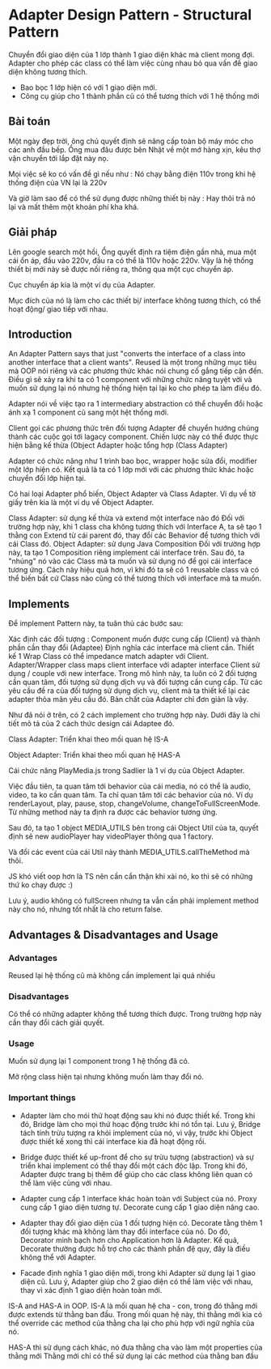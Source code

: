 # Adapter Design Pattern - Structural Pattern
Chuyển đổi giao diện của 1 lớp thành 1 giao diện khác mà client mong đợi. Adapter cho phép các class có thể làm việc cùng nhau bỏ qua vấn đề giao diện không tương thích.

* Bao bọc 1 lớp hiện có với 1 giao diện mới.
* Công cụ giúp cho 1 thành phần cũ có thể tương thích với 1 hệ thống mới

## Bài toán

Một ngày đẹp trời, ông chủ quyết định sẽ nâng cấp toàn bộ máy móc cho các anh đầu bếp. Ổng mua đâu được bên Nhật về một mớ hàng xịn, kêu thợ vận chuyển tới lắp đặt này nọ.

Mọi việc sẽ ko có vấn đề gì nếu như : Nó chạy bằng điện 110v trong khi hệ thống điện của VN lại là 220v

Và giờ làm sao để có thể sử dụng được những thiết bị này : Hay thôi trả nó lại và mất thêm một khoản phí kha khá.

## Giải pháp

Lên google search một hồi, Ổng quyết định ra tiệm điện gần nhà, mua một cái ổn áp, đầu vào 220v, đầu ra có thể là 110v hoặc 220v. Vậy là hệ thống thiết bị mới này sẽ được nối riêng ra, thông qua một cục chuyển áp.

Cục chuyển áp kia là một ví dụ của Adapter.

Mục đích của nó là làm cho các thiết bị/ interface không tương thích, có thể hoạt động/ giao tiếp với nhau.

## Introduction

An Adapter Pattern says that just "converts the interface of a class into another interface that a client wants".
Reused là một trong những mục tiêu mà OOP nói riêng và các phương thức khác nói chung cố gắng tiếp cận đến. Điều gì sẽ xảy ra khi ta có 1 component với những chức năng tuyệt vời và muốn sử dụng lại nó nhưng hệ thống hiện tại lại ko cho phép ta làm điều đó.

Adapter nói về việc tạo ra 1 intermediary abstraction có thể chuyển đổi hoặc ánh xạ 1 component cũ sang một hệt thống mới.

Client gọi các phương thức trên đối tượng Adapter để chuyển hướng chúng thành các cuộc gọi tới lagacy component. Chiến lược này có thể được thực hiện bằng kế thừa (Object Adapter hoặc tổng hợp (Class Adapter)

Adapter có chức năng như 1 trình bao bọc, wrapper hoặc sửa đổi, modifier một lớp hiện có. Kết quả là ta có 1 lớp mới với các phương thức khác hoặc chuyển đổi lớp hiện tại.

Có hai loại Adapter phổ biến, Object Adapter và Class Adapter. Ví dụ về tờ giấy trên kia là một ví dụ về Object Adapter.

Class Adapter: sử dụng kế thừa và extend một interface nào đó
Đối với trường hợp này, khi 1 class cha không tương thích với Interface A, ta sẽ tạo 1 thằng con Extend từ cái parent đó, thay đổi các Behavior để tương thích với cái Class đó.
Object Adapter: sử dụng Java Composition
Đối với trường hợp này, ta tạo 1 Composition riêng implement cái interface trên. Sau đó, ta "nhúng" nó vào các Class mà ta muốn và sử dụng nó để gọi cái interface tương ứng. Cách này hiệu quả hơn, vì khi đó ta sẽ có 1 reusable class và có thể biến bất cứ Class nào cũng có thể tương thích với interface mà ta muốn.
## Implements

Để implement Pattern này, ta tuân thủ các bước sau:

Xác định các đối tượng : Component muốn được cung cấp (Client) và thành phần cần thay đổi (Adaptee)
Định nghĩa các interface mà client cần.
Thiết kế 1 Wrap Class có thể impedance match adapter với Client.
Adapter/Wrapper class maps client interface với adapter interface
Client sử dụng / couple với new interface.
Trong mô hình này, ta luôn có 2 đối tượng cần quan tâm, đối tượng sử dụng dịch vụ và đối tượng cần cung cấp. Từ các yêu cầu đề ra của đối tượng sử dụng dịch vụ, client mà ta thiết kế lại các adapter thỏa mãn yêu cầu đó. Bản chất của Adapter chỉ đơn giản là vậy.

Như đã nói ở trên, có 2 cách implement cho trường hợp này. Dưới đây là chi tiết mô tả của 2 cách thức design cái Adaptee đó.

Class Adapter: Triển khai theo mối quan hệ IS-A

Object Adapter: Triển khai theo mối quan hệ HAS-A


Cái chức năng PlayMedia.js trong Sadlier là 1 ví dụ của Object Adapter.

Việc đầu tiên, ta quan tâm tới behavior của cái media, nó có thể là audio, video, ta ko cần quan tâm. Ta chỉ quan tâm tới các behavior của nó. Ví dụ renderLayout, play, pause, stop, changeVolume, changeToFullScreenMode. Từ những method này ta định ra được các behavior tương ứng.

Sau đó, ta tạo 1 object MEDIA_UTILS bên trong cái Object Util của ta, quyết định sẽ new audioPlayer hay videoPlayer thông qua 1 factory.

Và đổi các event của cái Util này thành MEDIA_UTILS.callTheMethod mà thôi.

JS khó viết oop hơn là TS nên cần cẩn thận khi xài nó, ko thì sẽ có những thứ ko chạy được :)

Lưu ý, audio không có fullScreen nhưng ta vẫn cần phải implement method này cho nó, nhưng tốt nhất là cho return false.

## Advantages & Disadvantages and Usage

### Advantages
Reused lại hệ thống cũ mà không cần implement lại quá nhiều

### Disadvantages
Có thể có những adapter không thể tương thích được. Trong trường hợp này cần thay đổi cách giải quyết.

### Usage
Muốn sử dụng lại 1 component trong 1 hệ thống đã có.

Mở rộng class hiện tại nhưng không muốn làm thay đổi nó.

### Important things
* Adapter làm cho mói thứ hoạt động sau khi nó được thiết kế. Trong khi đó, Bridge làm cho mọi thứ hoạc động trước khi nó tồn tại. Lưu ý, Bridge tách tính trừu tượng ra khỏi implement của nó, vì vậy, trước khi Object được thiết kế xong thì cái interface kia đã hoạt động rồi.

* Bridge được thiết kế up-front để cho sự trừu tượng (abstraction) và sự triển khai implement có thể thay đổi một cách độc lập. Trong khi đó, Adapter được trang bị thêm để giúp cho các class không liên quan có thể làm việc cùng với nhau.

* Adapter cung cấp 1 interface khác hoàn toàn với Subject của nó. Proxy cung cấp 1 giao diện tương tự. Decorate cung cấp 1 giao diện nâng cao.

* Adapter thay đổi giao diện của 1 đối tượng hiện có. Decorate tằng thêm 1 đối tượng khác mà không làm thay đổi interface của nó. Do đó, Decorator minh bạch hơn cho Application hơn là Adapter. Kế quả, Decorate thường được hỗ trợ cho các thành phần đệ quy, đây là điều không thể với Adapter.

* Facade định nghĩa 1 giao diện mới, trong khi Adapter sử dụng lại 1 giao diện cũ. Lưu ý, Adapter giúp cho 2 giao diện có thể làm việc với nhau, thay vì xác định 1 giao diện hoàn toàn mới.

IS-A and HAS-A in OOP.
IS-A là mối quan hệ cha - con, trong đó thằng mới được extends từ thằng ban đầu.
Trong mối quan hệ này, thì thằng mới kia có thể override các method của thằng cha lại cho phù hợp với ngữ nghĩa của nó.

HAS-A thì sử dụng cách khác, nó đưa thằng cha vào làm một properties của thằng mới
Thằng mới chỉ có thể sử dụng lại các method của thằng ban đầu
